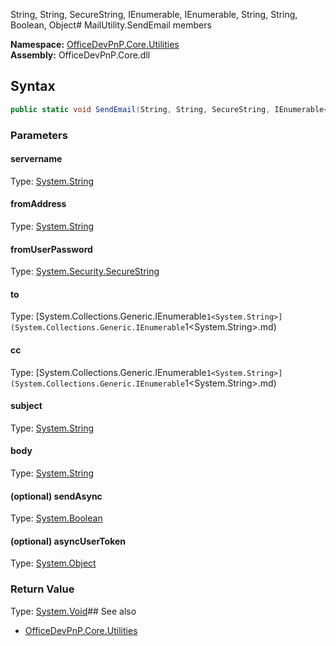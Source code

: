 String, String, SecureString, IEnumerable<String>, IEnumerable<String>, String, String, Boolean, Object# MailUtility.SendEmail members
  

**Namespace:** [OfficeDevPnP.Core.Utilities](OfficeDevPnP.Core.Utilities.md)  
**Assembly:** OfficeDevPnP.Core.dll  
## Syntax
```C#
public static void SendEmail(String, String, SecureString, IEnumerable<String>, IEnumerable<String>, String, String, Boolean, Object)
```
### Parameters
#### servername
Type: [System.String](System.String.md) 
#### 
#### fromAddress
Type: [System.String](System.String.md) 
#### 
#### fromUserPassword
Type: [System.Security.SecureString](System.Security.SecureString.md) 
#### 
#### to
Type: [System.Collections.Generic.IEnumerable`1<System.String>](System.Collections.Generic.IEnumerable`1<System.String>.md) 
#### 
#### cc
Type: [System.Collections.Generic.IEnumerable`1<System.String>](System.Collections.Generic.IEnumerable`1<System.String>.md) 
#### 
#### subject
Type: [System.String](System.String.md) 
#### 
#### body
Type: [System.String](System.String.md) 
#### 
#### (optional) sendAsync
Type: [System.Boolean](System.Boolean.md) 
#### 
#### (optional) asyncUserToken
Type: [System.Object](System.Object.md) 
#### 
### Return Value
Type: [System.Void](System.Void.md)## See also
- [OfficeDevPnP.Core.Utilities](OfficeDevPnP.Core.Utilities.md)
